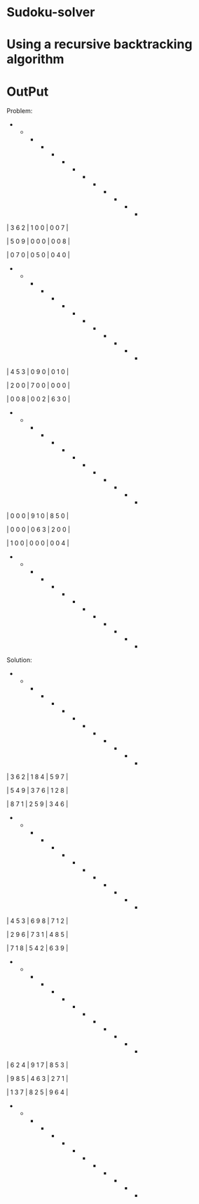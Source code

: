 # Sudoku-solver
# Using a recursive backtracking algorithm

# OutPut
Problem:

+ - - - - - - - - - - - +
| 3 6 2 | 1 0 0 | 0 0 7 | 

| 5 0 9 | 0 0 0 | 0 0 8 | 

| 0 7 0 | 0 5 0 | 0 4 0 | 
+ - - - + - - - + - - - +
| 4 5 3 | 0 9 0 | 0 1 0 | 

| 2 0 0 | 7 0 0 | 0 0 0 | 

| 0 0 8 | 0 0 2 | 6 3 0 | 
+ - - - + - - - + - - - +
| 0 0 0 | 9 1 0 | 8 5 0 | 

| 0 0 0 | 0 6 3 | 2 0 0 | 

| 1 0 0 | 0 0 0 | 0 0 4 | 
+ - - - + - - - + - - - +

Solution:

+ - - - - - - - - - - - +
| 3 6 2 | 1 8 4 | 5 9 7 | 

| 5 4 9 | 3 7 6 | 1 2 8 | 

| 8 7 1 | 2 5 9 | 3 4 6 | 
+ - - - + - - - + - - - +
| 4 5 3 | 6 9 8 | 7 1 2 | 

| 2 9 6 | 7 3 1 | 4 8 5 | 

| 7 1 8 | 5 4 2 | 6 3 9 | 
+ - - - + - - - + - - - +
| 6 2 4 | 9 1 7 | 8 5 3 | 

| 9 8 5 | 4 6 3 | 2 7 1 | 

| 1 3 7 | 8 2 5 | 9 6 4 | 
+ - - - + - - - + - - - +
